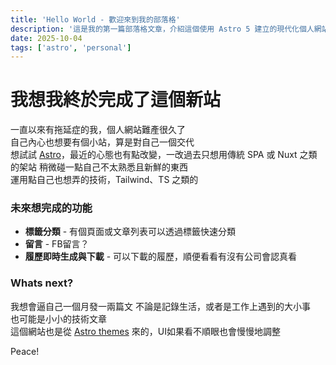 ```yaml
---
title: 'Hello World - 歡迎來到我的部落格'
description: '這是我的第一篇部落格文章，介紹這個使用 Astro 5 建立的現代化個人網站。'
date: 2025-10-04
tags: ['astro', 'personal']
---
```


# 我想我終於完成了這個新站

一直以來有拖延症的我，個人網站難產很久了  
自己內心也想要有個小站，算是對自己一個交代  
想試試 [Astro](https://astro.build/)，最近的心態也有點改變，一改過去只想用傳統 SPA 或 Nuxt 之類的架站
稍微碰一點自己不太熟悉且新鮮的東西  
運用點自己也想弄的技術，Tailwind、TS 之類的

### 未來想完成的功能

- **標籤分類** - 有個頁面或文章列表可以透過標籤快速分類
- **留言** - FB留言？
- **履歷即時生成與下載** - 可以下載的履歷，順便看看有沒有公司會認真看

### Whats next?

我想會逼自己一個月發一兩篇文
不論是記錄生活，或者是工作上遇到的大小事  
也可能是小小的技術文章  
這個網站也是從 [Astro themes](https://astro.build/themes/) 來的，UI如果看不順眼也會慢慢地調整

Peace!
